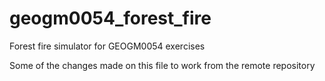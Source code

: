 # geogm0054_forest_fire
Forest fire simulator for GEOGM0054 exercises

Some of the changes made on this file to work from the remote repository
